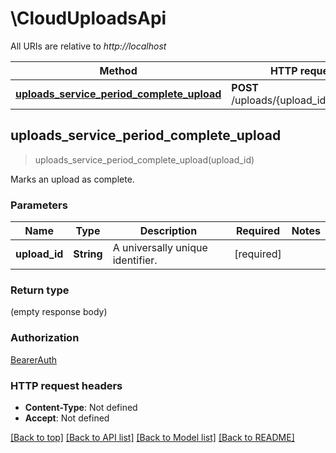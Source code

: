 # \CloudUploadsApi

All URIs are relative to *http://localhost*

Method | HTTP request | Description
------------- | ------------- | -------------
[**uploads_service_period_complete_upload**](CloudUploadsApi.md#uploads_service_period_complete_upload) | **POST** /uploads/{upload_id}/complete | 



## uploads_service_period_complete_upload

> uploads_service_period_complete_upload(upload_id)


Marks an upload as complete.

### Parameters


Name | Type | Description  | Required | Notes
------------- | ------------- | ------------- | ------------- | -------------
**upload_id** | **String** | A universally unique identifier. | [required] |

### Return type

 (empty response body)

### Authorization

[BearerAuth](../README.md#BearerAuth)

### HTTP request headers

- **Content-Type**: Not defined
- **Accept**: Not defined

[[Back to top]](#) [[Back to API list]](../README.md#documentation-for-api-endpoints) [[Back to Model list]](../README.md#documentation-for-models) [[Back to README]](../README.md)

